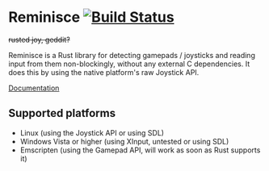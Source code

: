 # Reminisce [![Build Status](https://travis-ci.org/TomBebbington/reminisce.svg?branch=master)](https://travis-ci.org/TomBebbington/reminisce)

~~rusted joy, geddit?~~

Reminisce is a Rust library for detecting gamepads / joysticks and reading
input from them non-blockingly, without any external C dependencies.
It does this by using the native platform's raw Joystick API.

[Documentation](http://www.rustdox.com/TomBebbington/reminisce/reminisce/)

## Supported platforms
+ Linux (using the Joystick API or using SDL)
+ Windows Vista or higher (using XInput, untested or using SDL)
+ Emscripten (using the Gamepad API, will work as soon as Rust supports it)
